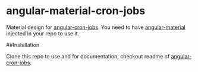 # angular-material-cron-jobs
Material design for [angular-cron-jobs](https://github.com/angular-cron-jobs/angular-cron-jobs). You need to have [angular-material](https://material.angularjs.org) injected in your repo to use it. 


##Installation

Clone this repo to use and for documentation, checkout readme of [angular-cron-jobs](https://github.com/angular-cron-jobs/angular-cron-jobs). 

